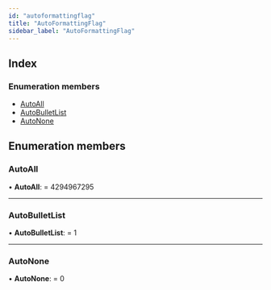 ```yaml
---
id: "autoformattingflag"
title: "AutoFormattingFlag"
sidebar_label: "AutoFormattingFlag"
---
```


## Index

### Enumeration members

* [AutoAll](autoformattingflag.md#autoall)
* [AutoBulletList](autoformattingflag.md#autobulletlist)
* [AutoNone](autoformattingflag.md#autonone)

## Enumeration members

###  AutoAll

• **AutoAll**: = 4294967295

___

###  AutoBulletList

• **AutoBulletList**: = 1

___

###  AutoNone

• **AutoNone**: = 0
